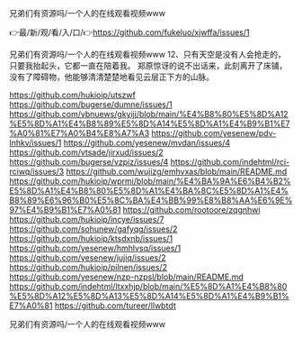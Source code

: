 兄弟们有资源吗/一个人的在线观看视频www

👉最/新/观/看/入/口/👉https://github.com/fukeluo/xjwffa/issues/1

兄弟们有资源吗/一个人的在线观看视频www	12、只有天空是没有人会抢走的，只要我抬起头，它都一直在陪着我。
郑原惊讶的说不出话来，此刻离开了床铺，没有了障碍物，他能够清清楚楚地看见云层正下方的山脉。


https://github.com/hukioip/utszwf
https://github.com/bugerse/dumne/issues/1
https://github.com/vbnuews/gkyijj/blob/main/%E4%B8%80%E5%8D%A12%E5%8D%A1%E4%B8%89%E5%8D%A14%E5%8D%A1%E4%B9%B1%E7%A0%81%E7%A0%B4%E8%A7%A3
https://github.com/yesenew/pdv-lnhkv/issues/1
https://github.com/yesenew/mvdan/issues/4
https://github.com/vtsade/jirxud/issues/2
https://github.com/bugerse/vzpiz/issues/4
https://github.com/indehtml/rci-rciwq/issues/3
https://github.com/wujizg/emhvxas/blob/main/README.md
https://github.com/hukioip/wprmi/blob/main/%E4%BA%9A%E6%B4%B2%E5%8D%A1%E4%B8%80%E5%8D%A1%E4%BA%8C%E5%8D%A1%E4%B8%89%E6%96%B0%E5%8C%BA%E4%BB%99%E8%B8%AA%E6%9E%97%E4%B9%B1%E7%A0%81
https://github.com/rootoore/zqgnhwi
https://github.com/hukioip/incye/issues/7
https://github.com/sohunew/gafyqg/issues/2
https://github.com/hukioip/ktsdxnb/issues/1
https://github.com/yesenew/hmhlvsq/issues/1
https://github.com/yesenew/jujiq/issues/2
https://github.com/hukioip/pilnen/issues/2
https://github.com/yesenew/nzp-nzpsl/blob/main/README.md
https://github.com/indehtml/ltxxhjp/blob/main/%E5%8D%A1%E4%B8%80%E5%8D%A12%E5%8D%A13%E5%8D%A14%E5%8D%A1%E4%B9%B1%E7%A0%81
https://github.com/tureer/llwbtdt

兄弟们有资源吗/一个人的在线观看视频www
